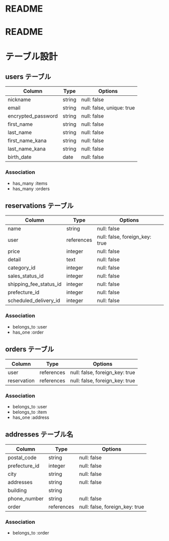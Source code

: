 # README
# README
# テーブル設計

## users テーブル

| Column                | Type    | Options                   |
| --------------------- | ------- | ------------------------- |
| nickname              | string  | null: false               |
| email                 | string  | null: false, unique: true |
| encrypted_password    | string  | null: false               |
| first_name            | string  | null: false               |
| last_name             | string  | null: false               |
| first_name_kana       | string  | null: false               |
| last_name_kana        | string  | null: false               |
| birth_date            | date    | null: false               |

### Association

- has_many :items
- has_many :orders

## reservations テーブル

| Column                       | Type       | Options                        |
| ---------------------------- | ---------- | ------------------------------ |
| name                         | string     | null: false                    |
| user                         | references | null: false, foreign_key: true |
| price                        | integer    | null: false                    |
| detail                       | text       | null: false                    |
| category_id                  | integer    | null: false                    |
| sales_status_id              | integer    | null: false                    |
| shipping_fee_status_id       | integer    | null: false                    |
| prefecture_id                | integer    | null: false                    |
| scheduled_delivery_id        | integer    | null: false                    |

### Association

- belongs_to :user
- has_one    :order


## orders テーブル

| Column       | Type       | Options                        |
| ------------ | ---------- | ------------------------------ |
| user         | references | null: false, foreign_key: true |
| reservation  | references | null: false, foreign_key: true |


### Association

- belongs_to :user
- belongs_to :item
- has_one    :address

## addresses テーブル名

| Column             | Type       | Options                        |
| ------------------ | ---------- | ------------------------------ |
| postal_code        | string     | null: false                    |
| prefecture_id      | integer    | null: false                    |
| city               | string     | null: false                    |
| addresses          | string     | null: false                    |
| building           | string     |                                |
| phone_number       | string     | null: false                    |
| order              | references | null: false, foreign_key: true |


### Association
- belongs_to :order


